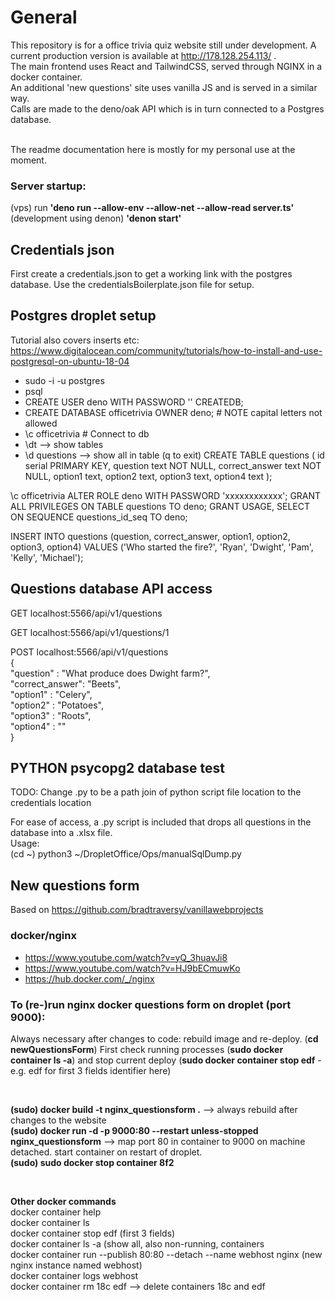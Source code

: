 # General
This repository is for a office trivia quiz website still under development. A current production version is available at http://178.128.254.113/ .  
The main frontend uses React and TailwindCSS, served through NGINX in a docker container.  
An additional 'new questions' site uses vanilla JS and is served in a similar way.  
Calls are made to the deno/oak API which is in turn connected to a Postgres database.  

<br>
The readme documentation here is mostly for my personal use at the moment.  

### Server startup:
(vps) run **'deno run --allow-env --allow-net --allow-read server.ts'**  
(development using denon) **'denon start'**

## Credentials json

First create a credentials.json to get a working link with the postgres database.
Use the credentialsBoilerplate.json file for setup.

## Postgres droplet setup

Tutorial also covers inserts etc:
https://www.digitalocean.com/community/tutorials/how-to-install-and-use-postgresql-on-ubuntu-18-04

- sudo -i -u postgres
- psql
- CREATE USER deno WITH PASSWORD '' CREATEDB;
- CREATE DATABASE officetrivia OWNER deno; # NOTE capital letters not allowed
- \c officetrivia # Connect to db
- \dt --> show tables
- \d questions --> show all in table (q to exit)
  CREATE TABLE questions (
  id serial PRIMARY KEY,
  question text NOT NULL,
  correct_answer text NOT NULL,
  option1 text,
  option2 text,
  option3 text,
  option4 text
  );

\c officetrivia
ALTER ROLE deno WITH PASSWORD 'xxxxxxxxxxxx';
GRANT ALL PRIVILEGES ON TABLE questions TO deno;
GRANT USAGE, SELECT ON SEQUENCE questions_id_seq TO deno;

INSERT INTO questions (question, correct_answer, option1, option2, option3, option4) VALUES ('Who started the fire?', 'Ryan', 'Dwight', 'Pam', 'Kelly', 'Michael');

## Questions database API access

GET localhost:5566/api/v1/questions

GET localhost:5566/api/v1/questions/1

POST localhost:5566/api/v1/questions  
{  
 "question" : "What produce does Dwight farm?",  
 "correct_answer": "Beets",  
 "option1" : "Celery",  
 "option2" : "Potatoes",  
 "option3" : "Roots",  
 "option4" : ""  
}

## PYTHON psycopg2 database test

TODO: Change .py to be a path join of python script file location to the credentials location

For ease of access, a .py script is included that drops all questions in the database into a .xlsx file.  
Usage:  
(cd ~)
python3 ~/DropletOffice/Ops/manualSqlDump.py

## New questions form

Based on https://github.com/bradtraversy/vanillawebprojects

### docker/nginx

- https://www.youtube.com/watch?v=yQ_3huavJi8
- https://www.youtube.com/watch?v=HJ9bECmuwKo
- https://hub.docker.com/_/nginx

### To (re-)run nginx docker questions form on droplet (port 9000):  
Always necessary after changes to code: rebuild image and re-deploy. 
(**cd newQuestionsForm**)
First check running processes (**sudo docker container ls -a**) and stop current deploy (**sudo docker container stop edf** - e.g. edf for first 3 fields identifier here)
  
<br>

**(sudo) docker build -t nginx_questionsform .** --> always rebuild after changes to the website  
**(sudo) docker run -d -p 9000:80 --restart unless-stopped nginx_questionsform** --> map port 80 in container to 9000 on machine detached. start container on restart of droplet.  
**(sudo) sudo docker stop container 8f2**

<br>

**Other docker commands**  
docker container help  
docker container ls  
docker container stop edf (first 3 fields)  
docker container ls -a (show all, also non-running, containers  
docker container run --publish 80:80 --detach --name webhost nginx (new nginx instance named webhost)  
docker container logs webhost  
docker container rm 18c edf --> delete containers 18c and edf
